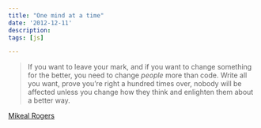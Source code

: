 ```yaml
---
title: "One mind at a time"
date: '2012-12-11'
description:
tags: [js]

---
```


>If you want to leave your mark, and if you want to change something for the better, you need to change _people_ more than code. Write all you want, prove you’re right a hundred times over, nobody will be affected unless you change how they think and enlighten them about a better way.

[Mikeal Rogers](http://www.mikealrogers.com/posts/legacy.html)
